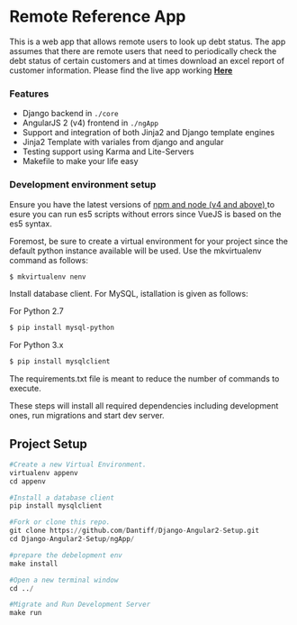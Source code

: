# Remote Reference App

This is a web app that allows remote users to look up debt status. The app assumes that there are remote users that need to periodically check the debt status of certain customers and at times download an excel report of customer information.
Please find the live app working <strong><a href="http://bivestorg.pythonanywhere.com/">Here</a></strong>

### Features

* Django backend in `./core`
* AngularJS 2 (v4) frontend in `./ngApp`
* Support and integration of both Jinja2 and Django template engines
* Jinja2 Template with variales from django and angular
* Testing support using Karma and Lite-Servers
* Makefile to make your life easy


### Development environment setup

Ensure you have the latest versions of <a href="https://help.pythonanywhere.com/pages/Node/"> npm and node (v4 and above) </a> to esure you can run es5 scripts without errors since VueJS is based on the es5 syntax.

Foremost, be sure to create a virtual environment for your project since the default python instance available will be used. Use the mkvirtualenv command as follows:

```bash
$ mkvirtualenv nenv
```

Install database client. For MySQL, istallation is given as follows:

For Python 2.7

```bash
$ pip install mysql-python
```

For Python 3.x

```bash
$ pip install mysqlclient
```

The requirements.txt file is meant to reduce the number of commands to execute.

These steps will install all required dependencies including development ones, run migrations and start dev server.


## Project Setup
```python
#Create a new Virtual Environment.
virtualenv appenv
cd appenv

#Install a database client
pip install mysqlclient

#Fork or clone this repo.
git clone https://github.com/Dantiff/Django-Angular2-Setup.git
cd Django-Angular2-Setup/ngApp/

#prepare the debelopment env
make install

#Open a new terminal window
cd ../

#Migrate and Run Development Server
make run
```






